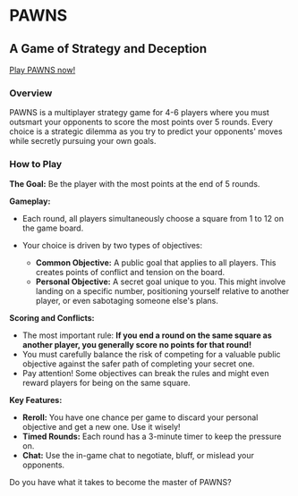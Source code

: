 # PAWNS

## A Game of Strategy and Deception

[Play PAWNS now!](https://horse-race-front.onrender.com)

### Overview

PAWNS is a multiplayer strategy game for 4-6 players where you must outsmart your opponents to score the most points over 5 rounds. Every choice is a strategic dilemma as you try to predict your opponents' moves while secretly pursuing your own goals.

### How to Play

**The Goal:** Be the player with the most points at the end of 5 rounds.

**Gameplay:**
- Each round, all players simultaneously choose a square from 1 to 12 on the game board.
- Your choice is driven by two types of objectives:

    - **Common Objective:** A public goal that applies to all players. This creates points of conflict and tension on the board.
    - **Personal Objective:** A secret goal unique to you. This might involve landing on a specific number, positioning yourself relative to another player, or even sabotaging someone else's plans.

**Scoring and Conflicts:**
- The most important rule: **If you end a round on the same square as another player, you generally score no points for that round!**
- You must carefully balance the risk of competing for a valuable public objective against the safer path of completing your secret one.
- Pay attention! Some objectives can break the rules and might even reward players for being on the same square.

**Key Features:**
- **Reroll:** You have one chance per game to discard your personal objective and get a new one. Use it wisely!
- **Timed Rounds:** Each round has a 3-minute timer to keep the pressure on.
- **Chat:** Use the in-game chat to negotiate, bluff, or mislead your opponents.

Do you have what it takes to become the master of PAWNS?
